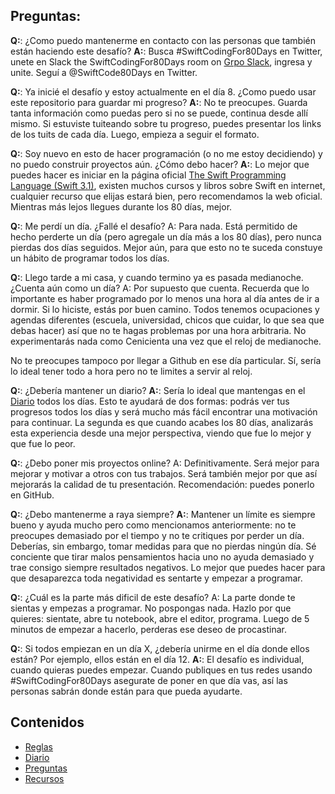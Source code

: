 ## Preguntas:

**Q:**: ¿Como puedo mantenerme en contacto con las personas que también están haciendo este desafío?
**A:**: Busca #SwiftCodingFor80Days en Twitter, unete en Slack the SwiftCodingFor80Days room on [Grpo Slack](https://swiftcodingfor80days.slack.com), ingresa y unite. Seguí a @SwiftCode80Days en Twitter.

**Q:**: Ya inicié el desafío y estoy actualmente en el día 8. ¿Como puedo usar este repositorio para guardar mi progreso? **A:**: No te preocupes. Guarda tanta información como puedas pero si no se puede, continua desde allí mismo. Si estuviste tuiteando sobre tu progreso, puedes presentar los links de los tuits de cada día. Luego, empieza a seguir el formato.

**Q:**: Soy nuevo en esto de hacer programación (o no me estoy decidiendo) y no puedo construir proyectos aún. ¿Cómo debo hacer? 
**A:**: Lo mejor que puedes hacer es iniciar en la página oficial [The Swift Programming Language (Swift 3.1)](https://developer.apple.com/library/content/documentation/Swift/Conceptual/Swift_Programming_Language/TheBasics.html#//apple_ref/doc/uid/TP40014097-CH5-ID309), existen muchos cursos y libros sobre Swift en internet, cualquier recurso que elijas estará bien, pero recomendamos la web oficial. Mientras más lejos llegues durante los 80 días, mejor.

**Q:**: Me perdí un día. ¿Fallé el desafío? A: Para nada. Está permitido de hecho perderte un día (pero agregale un día más a los 80 días), pero nunca pierdas dos días seguidos. Mejor aún, para que esto no te suceda constuye un hábito de programar todos los días.

**Q:**: Llego tarde a mi casa, y cuando termino ya es pasada medianoche. ¿Cuenta aún como un día? A: Por supuesto que cuenta. Recuerda que lo importante es haber programado por lo menos una hora al día antes de ir a dormir. Si lo hiciste, estás por buen camino. Todos tenemos ocupaciones y agendas diferentes (escuela, universidad, chicos que cuidar, lo que sea que debas hacer) así que no te hagas problemas por una hora arbitraria. No experimentarás nada como Cenicienta una vez que el reloj de medianoche.

No te preocupes tampoco por llegar a Github en ese día particular. Sí, sería lo ideal tener todo a hora pero no te limites a servir al reloj.

**Q:**: ¿Debería mantener un diario?
**A:**: Sería lo ideal que mantengas en el [Diario](MiDiario.md) todos los días. Esto te ayudará de dos formas: podrás ver tus progresos todos los días y será mucho más fácil encontrar una motivación para continuar. La segunda es que cuando acabes los 80 días, analizarás esta experiencia desde una mejor perspectiva, viendo que fue lo mejor y que fue lo peor.

**Q:**: ¿Debo poner mis proyectos online? A: Definitivamente. Será mejor para mejorar y motivar a otros con tus trabajos. Será también mejor por que así mejorarás la calidad de tu presentación. Recomendación: puedes ponerlo en GitHub.

**Q:**: ¿Debo mantenerme a raya siempre?
**A:**: Mantener un límite es siempre bueno y ayuda mucho pero como mencionamos anteriormente: no te preocupes demasiado por el tiempo y no te critiques por perder un día. Deberías, sin embargo, tomar medidas para que no pierdas ningún día. Sé conciente que tirar malos pensamientos hacia uno no ayuda demasiado y trae consigo siempre resultados negativos. Lo mejor que puedes hacer para que desaparezca toda negatividad es sentarte y empezar a programar.

**Q:**: ¿Cuál es la parte más dificil de este desafío? A: La parte donde te sientas y empezas a programar. No pospongas nada. Hazlo por que quieres: sientate, abre tu notebook, abre el editor, programa. Luego de 5 minutos de empezar a hacerlo, perderas ese deseo de procastinar.

**Q:**: Si todos empiezan en un día X, ¿debería unirme en el día donde ellos están? Por ejemplo, ellos están en el día 12. **A:**: El desafío es individual, cuando quieras puedes empezar. Cuando publiques en tus redes usando #SwiftCodingFor80Days asegurate de poner en que día vas, así las personas sabrán donde están para que pueda ayudarte.

## Contenidos

* [Reglas](Reglas.md)
* [Diario](MiDiario.md) 
* [Preguntas](Preguntas.md)
* [Recursos](Recursos.md)
